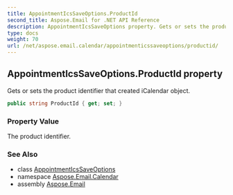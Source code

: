 ```yaml
---
title: AppointmentIcsSaveOptions.ProductId
second_title: Aspose.Email for .NET API Reference
description: AppointmentIcsSaveOptions property. Gets or sets the product identifier that created iCalendar object
type: docs
weight: 70
url: /net/aspose.email.calendar/appointmenticssaveoptions/productid/
---
```

## AppointmentIcsSaveOptions.ProductId property

Gets or sets the product identifier that created iCalendar object.

```csharp
public string ProductId { get; set; }
```

### Property Value

The product identifier.

### See Also

* class [AppointmentIcsSaveOptions](../)
* namespace [Aspose.Email.Calendar](../../appointmenticssaveoptions/)
* assembly [Aspose.Email](../../../)


